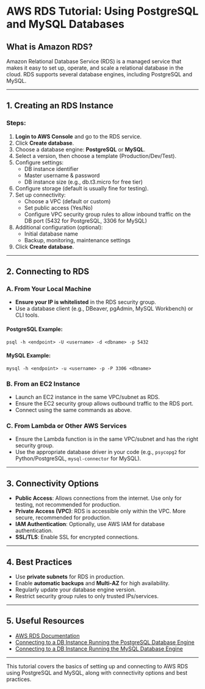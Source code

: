 # AWS RDS Tutorial: Using PostgreSQL and MySQL Databases

## What is Amazon RDS?
Amazon Relational Database Service (RDS) is a managed service that makes it easy to set up, operate, and scale a relational database in the cloud. RDS supports several database engines, including PostgreSQL and MySQL.

---

## 1. Creating an RDS Instance

### Steps:
1. **Login to AWS Console** and go to the RDS service.
2. Click **Create database**.
3. Choose a database engine: **PostgreSQL** or **MySQL**.
4. Select a version, then choose a template (Production/Dev/Test).
5. Configure settings:
   - DB instance identifier
   - Master username & password
   - DB instance size (e.g., db.t3.micro for free tier)
6. Configure storage (default is usually fine for testing).
7. Set up connectivity:
   - Choose a VPC (default or custom)
   - Set public access (Yes/No)
   - Configure VPC security group rules to allow inbound traffic on the DB port (5432 for PostgreSQL, 3306 for MySQL)
8. Additional configuration (optional):
   - Initial database name
   - Backup, monitoring, maintenance settings
9. Click **Create database**.

---

## 2. Connecting to RDS

### A. From Your Local Machine
- **Ensure your IP is whitelisted** in the RDS security group.
- Use a database client (e.g., DBeaver, pgAdmin, MySQL Workbench) or CLI tools.

#### PostgreSQL Example:
```
psql -h <endpoint> -U <username> -d <dbname> -p 5432
```

#### MySQL Example:
```
mysql -h <endpoint> -u <username> -p -P 3306 <dbname>
```

### B. From an EC2 Instance
- Launch an EC2 instance in the same VPC/subnet as RDS.
- Ensure the EC2 security group allows outbound traffic to the RDS port.
- Connect using the same commands as above.

### C. From Lambda or Other AWS Services
- Ensure the Lambda function is in the same VPC/subnet and has the right security group.
- Use the appropriate database driver in your code (e.g., `psycopg2` for Python/PostgreSQL, `mysql-connector` for MySQL).

---

## 3. Connectivity Options

- **Public Access**: Allows connections from the internet. Use only for testing, not recommended for production.
- **Private Access (VPC)**: RDS is accessible only within the VPC. More secure, recommended for production.
- **IAM Authentication**: Optionally, use AWS IAM for database authentication.
- **SSL/TLS**: Enable SSL for encrypted connections.

---

## 4. Best Practices
- Use **private subnets** for RDS in production.
- Enable **automatic backups** and **Multi-AZ** for high availability.
- Regularly update your database engine version.
- Restrict security group rules to only trusted IPs/services.

---

## 5. Useful Resources
- [AWS RDS Documentation](https://docs.aws.amazon.com/rds/index.html)
- [Connecting to a DB Instance Running the PostgreSQL Database Engine](https://docs.aws.amazon.com/AmazonRDS/latest/UserGuide/USER_ConnectToPostgreSQLInstance.html)
- [Connecting to a DB Instance Running the MySQL Database Engine](https://docs.aws.amazon.com/AmazonRDS/latest/UserGuide/USER_ConnectToMySQLInstance.html)

---

This tutorial covers the basics of setting up and connecting to AWS RDS using PostgreSQL and MySQL, along with connectivity options and best practices.
